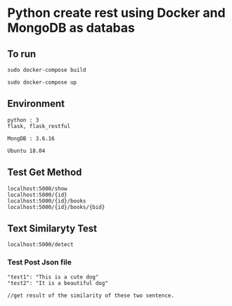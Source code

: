 # Python create rest using Docker and MongoDB as databas

## To run 
```
sudo docker-compose build

sudo docker-compose up

```

## Environment
```
python : 3
flask, flask_restful

MongDB : 3.6.16

Ubuntu 18.04
```

## Test Get Method
```
localhost:5000/show
localhost:5000/{id}
localhost:5000/{id}/books
localhost:5000/{id}/books/{bid}
```

## Text Similaryty Test
```
localhost:5000/detect
```

### Test Post Json file
```
"test1": "This is a cute dog"
"test2": "It is a beautiful dog"

//get result of the similarity of these two sentence.
```

